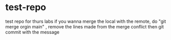 # test-repo
test repo for thurs labs
if you wanna merge the local with the remote, do
"git merge orgin main" , remove the lines made from the merge conflict
then git commit with the message
